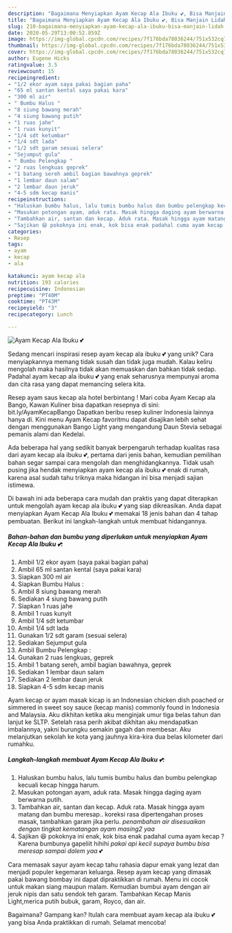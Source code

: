 ```yaml
---
description: "Bagaimana Menyiapkan Ayam Kecap Ala Ibuku 💕, Bisa Manjain Lidah"
title: "Bagaimana Menyiapkan Ayam Kecap Ala Ibuku 💕, Bisa Manjain Lidah"
slug: 210-bagaimana-menyiapkan-ayam-kecap-ala-ibuku-bisa-manjain-lidah
date: 2020-05-29T13:00:52.859Z
image: https://img-global.cpcdn.com/recipes/7f176bda78036244/751x532cq70/ayam-kecap-ala-ibuku-💕-foto-resep-utama.jpg
thumbnail: https://img-global.cpcdn.com/recipes/7f176bda78036244/751x532cq70/ayam-kecap-ala-ibuku-💕-foto-resep-utama.jpg
cover: https://img-global.cpcdn.com/recipes/7f176bda78036244/751x532cq70/ayam-kecap-ala-ibuku-💕-foto-resep-utama.jpg
author: Eugene Hicks
ratingvalue: 3.5
reviewcount: 15
recipeingredient:
- "1/2 ekor ayam saya pakai bagian paha"
- "65 ml santan kental saya pakai kara"
- "300 ml air"
- " Bumbu Halus "
- "8 siung bawang merah"
- "4 siung bawang putih"
- "1 ruas jahe"
- "1 ruas kunyit"
- "1/4 sdt ketumbar"
- "1/4 sdt lada"
- "1/2 sdt garam sesuai selera"
- "Sejumput gula"
- " Bumbu Pelengkap "
- "2 ruas lengkuas geprek"
- "1 batang sereh ambil bagian bawahnya geprek"
- "1 lembar daun salam"
- "2 lembar daun jeruk"
- "4-5 sdm kecap manis"
recipeinstructions:
- "Haluskan bumbu halus, lalu tumis bumbu halus dan bumbu pelengkap kecuali kecap hingga harum."
- "Masukan potongan ayam, aduk rata. Masak hingga daging ayam berwarna putih."
- "Tambahkan air, santan dan kecap. Aduk rata. Masak hingga ayam matang dan bumbu meresap.. koreksi rasa dipertengahan proses masak, tambahkan garam jika perlu. *penambahan air disesuaikan dengan tingkat kematangan ayam masing2 yaa*"
- "Sajikan 😆 pokoknya ini enak, kok bisa enak padahal cuma ayam kecap ? Karena bumbunya gapeliit hihihi *pakai api kecil supaya bumbu bisa meresap sampai dalem yaa* 💕"
categories:
- Resep
tags:
- ayam
- kecap
- ala

katakunci: ayam kecap ala 
nutrition: 193 calories
recipecuisine: Indonesian
preptime: "PT40M"
cooktime: "PT43M"
recipeyield: "3"
recipecategory: Lunch

---
```



![Ayam Kecap Ala Ibuku 💕](https://img-global.cpcdn.com/recipes/7f176bda78036244/751x532cq70/ayam-kecap-ala-ibuku-💕-foto-resep-utama.jpg)

Sedang mencari inspirasi resep ayam kecap ala ibuku 💕 yang unik? Cara menyiapkannya memang tidak susah dan tidak juga mudah. Kalau keliru mengolah maka hasilnya tidak akan memuaskan dan bahkan tidak sedap. Padahal ayam kecap ala ibuku 💕 yang enak seharusnya mempunyai aroma dan cita rasa yang dapat memancing selera kita.

Resep ayam saus kecap ala hotel berbintang ! Mari coba Ayam Kecap ala Bango, Kawan Kuliner bisa dapatkan resepnya di sini: bit.ly/AyamKecapBango Dapatkan beribu resep kuliner Indonesia lainnya hanya di. Kini menu Ayam Kecap favoritmu dapat disajikan lebih sehat dengan menggunakan Bango Light yang mengandung Daun Stevia sebagai pemanis alami dan Kedelai.

Ada beberapa hal yang sedikit banyak berpengaruh terhadap kualitas rasa dari ayam kecap ala ibuku 💕, pertama dari jenis bahan, kemudian pemilihan bahan segar sampai cara mengolah dan menghidangkannya. Tidak usah pusing jika hendak menyiapkan ayam kecap ala ibuku 💕 enak di rumah, karena asal sudah tahu triknya maka hidangan ini bisa menjadi sajian istimewa.


Di bawah ini ada beberapa cara mudah dan praktis yang dapat diterapkan untuk mengolah ayam kecap ala ibuku 💕 yang siap dikreasikan. Anda dapat menyiapkan Ayam Kecap Ala Ibuku 💕 memakai 18 jenis bahan dan 4 tahap pembuatan. Berikut ini langkah-langkah untuk membuat hidangannya.

<!--inarticleads1-->

##### Bahan-bahan dan bumbu yang diperlukan untuk menyiapkan Ayam Kecap Ala Ibuku 💕:

1. Ambil 1/2 ekor ayam (saya pakai bagian paha)
1. Ambil 65 ml santan kental (saya pakai kara)
1. Siapkan 300 ml air
1. Siapkan  Bumbu Halus :
1. Ambil 8 siung bawang merah
1. Sediakan 4 siung bawang putih
1. Siapkan 1 ruas jahe
1. Ambil 1 ruas kunyit
1. Ambil 1/4 sdt ketumbar
1. Ambil 1/4 sdt lada
1. Gunakan 1/2 sdt garam (sesuai selera)
1. Sediakan Sejumput gula
1. Ambil  Bumbu Pelengkap :
1. Gunakan 2 ruas lengkuas, geprek
1. Ambil 1 batang sereh, ambil bagian bawahnya, geprek
1. Sediakan 1 lembar daun salam
1. Sediakan 2 lembar daun jeruk
1. Siapkan 4-5 sdm kecap manis


Ayam kecap or ayam masak kicap is an Indonesian chicken dish poached or simmered in sweet soy sauce (kecap manis) commonly found in Indonesia and Malaysia. Aku dikhitan ketika aku menginjak umur tiga belas tahun dan lanjut ke SLTP. Setelah rasa perih akibat dikhitan aku mendapatkan imbalannya, yakni burungku semakin gagah dan membesar. Aku melanjutkan sekolah ke kota yang jauhnya kira-kira dua belas kilometer dari rumahku. 

<!--inarticleads2-->

##### Langkah-langkah membuat Ayam Kecap Ala Ibuku 💕:

1. Haluskan bumbu halus, lalu tumis bumbu halus dan bumbu pelengkap kecuali kecap hingga harum.
1. Masukan potongan ayam, aduk rata. Masak hingga daging ayam berwarna putih.
1. Tambahkan air, santan dan kecap. Aduk rata. Masak hingga ayam matang dan bumbu meresap.. koreksi rasa dipertengahan proses masak, tambahkan garam jika perlu. *penambahan air disesuaikan dengan tingkat kematangan ayam masing2 yaa*
1. Sajikan 😆 pokoknya ini enak, kok bisa enak padahal cuma ayam kecap ? Karena bumbunya gapeliit hihihi *pakai api kecil supaya bumbu bisa meresap sampai dalem yaa* 💕


Cara memasak sayur ayam kecap tahu rahasia dapur emak yang lezat dan menjadi populer kegemaran keluarga. Resep ayam kecap yang dimasak pakai bawang bombay ini dapat dipraktikkan di rumah. Menu ini cocok untuk makan siang maupun malam. Kemudian bumbui ayam dengan air jeruk nipis dan satu sendok teh garam. Tambahkan Kecap Manis Light,merica putih bubuk, garam, Royco, dan air. 

Bagaimana? Gampang kan? Itulah cara membuat ayam kecap ala ibuku 💕 yang bisa Anda praktikkan di rumah. Selamat mencoba!

